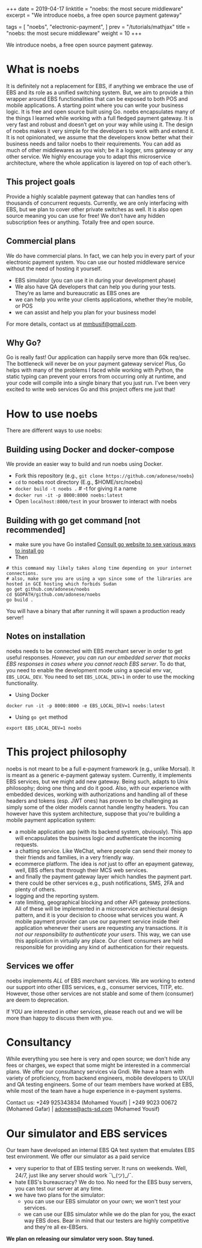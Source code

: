 +++
date = 2019-04-17
linktitle = "noebs: the most secure middleware"
excerpt = "We introduce noebs, a free open source payment gateway"

tags =  [
	"noebs",
	 "electronic-payment",
]
prev = "/tutorials/mathjax"
title = "noebs: the most secure middleware"
weight = 10
+++

We introduce noebs, a free open source payment gateway.
# What is noebs

It is definitely not a replacement for EBS, if anything we embrace the use of EBS and its role as a unified switching system. But, we aim to provide a thin wrapper around EBS functionalities that can be exposed to both POS and mobile applications. A starting point where you can write your business logic. It is free and open source built using Go. noebs encapsulates many of the things I learned while working with a full fledged payment gateway. It is very fast and robust and doesn’t get on your way while using it. The design of noebs makes it very simple for the developers to work with and extend it. It is not opinionated, we assume that the developers know better what their business needs and tailor noebs to their requirements. You can add as much of other middlewares as you wish; be it a logger, sms gateway or any other service. We highly encourage you to adapt this microservice architecture, where the whole application is layered on top of each other’s.

## This project goals

Provide a highly scalable payment gateway that can handles tens of thousands of concurrent requests. Currently, we are only interfacing with EBS, but we plan to cover other private switches as well. It is also open source meaning you can use for free! We don’t have any hidden subscription fees or anything. Totally free and open source.

## Commercial plans

We do have commercial plans. In fact, we can help you in every part of your electronic payment system. You can use our hosted middleware service without the need of hosting it yourself.

- EBS simulator (you can use it in during your development phase)
- We also have QA developers that can help you during your tests. They’re as lame and bureaucratic as EBS ones are
- we can help you write your clients applications, whether they’re mobile, or POS
- we can assist and help you plan for your business model

For more details, contact us at mmbusif@gmail.com.

## Why Go?

Go is really fast! Our application can happily serve more than 60k req/sec. The bottleneck will never be on your payment gateway service! Plus, Go helps with many of the problems I faced while working with Python, the static typing can prevent your errors from occurring only at runtime, and your code will compile into a single binary that you just run. I’ve been very excited to write web services Go and this project offers me just that!

# How to use noebs
There are different ways to use noebs:

## Building using Docker and docker-compose
We provide an easier way to build and run noebs using Docker.
- Fork this repository (e.g., `git clone https://github.com/adonese/noebs`)
- `cd` to noebs root directory (E.g., $HOME/src/noebs)
- `docker build -t noebs .`  # -t for giving it a name
- `docker run -it -p 8000:8000 noebs:latest`
- Open `localhost:8000/test` in your broswer to interact with noebs


## Building with go get command [not recommended]
- make sure you have Go installed [Consult go website to see various ways to install go](https://golang.org)
- Then
```shell
# this command may likely takes along time depending on your internet connections.
# also, make sure you are using a vpn since some of the libraries are hosted in GCE hosting which forbids Sudan
go get github.com/adonese/noebs
cd $GOPATH/github.com/adonese/noebs
go build .
```
You will have a binary that after running it will spawn a production ready server!

## Notes on installation
noebs needs to be connected with EBS merchant server in order to get useful responses. *However, you can run our embedded server that mocks EBS responses in cases where you cannot reach EBS server*. To do that, you need to enable the development mode using a special env var, `EBS_LOCAL_DEV`. You need to set `EBS_LOCAL_DEV=1` in order to use the mocking functionality.

- Using Docker
```shell
docker run -it -p 8000:8000 -e EBS_LOCAL_DEV=1 noebs:latest
```

- Using `go get` method
```shell
export EBS_LOCAL_DEV=1 noebs
```

# This project philosophy
noebs is not meant to be a full e-payment framework (e.g., unlike Morsal). It is meant as a generic e-payment gateway system. Currently, it implements EBS services, but we might add new gateway. Being such, adapts to Unix philosophy; doing one thing and do it good. Also, with our experience with embedded devices, working with authorizations and handling all of these headers and tokens (esp. JWT ones) has proven to be challenging as simply some of the older models cannot handle lengthy headers.
You can however have this system architecture, suppose that you're building a mobile payment application system:
- a mobile application app (with its backend system, obviously). This app will encapsulates the business logic and authenticate the incoming requests.
- a chatting service. Like WeChat, where people can send their money to their friends and families, in a very friendly way.
- ecommerce platform. The idea is _not_ just to offer an epayment gateway, well, EBS offers that through their MCS web services.
- and finally the payment gateway layer which handles the payment part.
- there could be other services e.g., push notifications, SMS, 2FA and plenty of others.
- logging and the reporting system.
- rate limiting, geographical blocking and other API gateway protections.
All of these will be implemented in a microservice archiectural design pattern, and it is your decision to choose what services you want. A mobile payment provider can use our payment service inside their application whenever their users are requesting any transactions. _It is not our responsibility to authenticate your users_. This way, we can use this application in virtually any place. Our client consumers are held responsible for providing any kind of authentication for their requests.


## Services we offer
noebs implements *ALL* of EBS merchant services. We are working to extend our support into other EBS services, e.g., consumer services, TITP, etc. However, those other services are not stable and some of them (consumer) are deem to deprecation.

If YOU are interested in other services, please reach out and we will be more than happy to discuss them with you.


# Consultancy
While everything you see here is very and open source; we don't hide any fees or charges, we expect that some might be interested in a commercial plans. We offer our consultancy services via Gndi. We have a team with variety of proficiency, from backend engineers, mobile developers to UX/UI and QA testing engineers. Some of our team members have worked at EBS, while most of the team have a huge experience in e-payment systems.

Contact us: +249 925343834 (Mohamed Yousif) | +249 9023 00672 (Mohamed Gafar) | adonese@acts-sd.com (Mohamed Yousif)

# Our simulator and EBS services
Our team have developed an internal EBS QA test system that emulates EBS test environment. We offer our simulator as a paid service 
- very superior to that of EBS testing server. It runs on weekends. Well, 24/7, just like any server should work ¯\\_(ツ)\_/¯.
- hate EBS's bureaucracy? We do too. No need for the EBS busy servers, you can test our server at any time.
- we have two plans for the simulator: 
	- you can use our EBS simulator on your own; we won't test your services.
	- we can use our EBS simulator while we do the plan for you, the exact way EBS does. Bear in mind that our testers are highly competitive and they're all ex-EBSers.

**We plan on releasing our simulator very soon. Stay tuned.**
